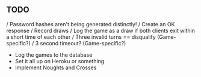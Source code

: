 TODO
----

/ Password hashes aren't being generated distinctly!
/ Create an OK response
/ Record draws
/ Log the game as a draw if both clients exit within a short time of each other
/ Three invalid turns == disqualify (Game-specific?)
/ 3 second timeout? (Game-specific?)
- Log the games to the database
- Set it all up on Heroku or something
- Implement Noughts and Crosses